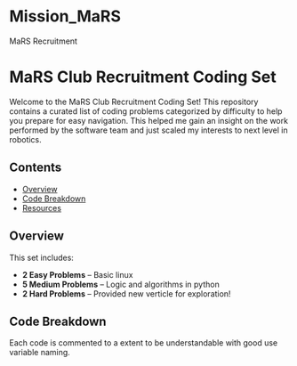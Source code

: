 # Mission_MaRS
MaRS Recruitment
# MaRS Club Recruitment Coding Set

Welcome to the MaRS Club Recruitment Coding Set! This repository contains a curated list of coding problems categorized by difficulty to help you prepare for easy navigation. This helped me gain an insight on the work performed by the software team and just scaled my interests to next level in robotics.

## Contents

- [Overview](#overview)
- [Code Breakdown](#code-breakdown)
- [Resources](#resources)

## Overview

This set includes:
- **2 Easy Problems** – Basic linux
- **5 Medium Problems** – Logic and algorithms in python
- **2 Hard Problems** – Provided new verticle for exploration!


## Code Breakdown

Each code is commented to a extent to be understandable with good use variable naming.


